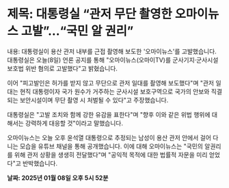# **제목: 대통령실 “관저 무단 촬영한 오마이뉴스 고발”…“국민 알 권리”**

  내용: 대통령실이 용산 관저 내부를 근접 촬영해 보도한 '오마이뉴스'를 고발했습니다. 대통령실은 오늘(8일) 언론 공지를 통해 "오마이뉴스(오마이TV)를 군사기지·군사시설 보호법 위반 혐의로 고발했다"고 밝혔습니다.

이어 "피고발인은 허가를 받지 않고 무단으로 관저 일대를 촬영해 보도했다"며 "관저 일대는 현직 대통령이자 국가 원수가 거주하는 군사시설 보호구역으로 국가의 안보와 직결되는 보안시설이며 무단 촬영 시 처벌될 수 있다"고 주장했습니다.

대통령실은 "고발 조치와 함께 강한 유감을 표한다"며 "향후 이와 같은 위법 행위에 대해서는 강력하게 대응할 것"이라고 말했습니다.

오마이뉴스는 오늘 오후 윤석열 대통령으로 추정되는 남성이 용산 관저 안에서 걸어 다니는 모습을 유튜브 채널을 통해 공개했습니다. 이에 대해 오마이뉴스는 "국민의 알권리를 위해 관저 상황을 생생히 전달했다"며 "공익적 목적에 대한 법률적 자문을 미리 얻었다"고 반박했습니다.

  **날짜: 2025년 01월 08일 오후 5시 52분**